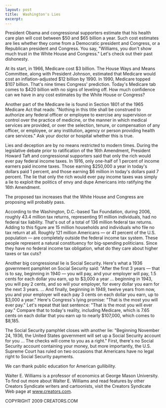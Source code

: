 ```yaml
---
layout: post
title:  Washington's Lies
excerpt:
---
```


President Obama and congressional supporters estimate that his health care plan will cost between $50 and $65 billion a year. Such cost estimates are lies whether they come from a Democratic president and Congress, or a Republican president and Congress. You say, "Williams, you don't show much trust in the White House and Congress." Let's check out their past dishonesty.

At its start, in 1966, Medicare cost $3 billion. The House Ways and Means Committee, along with President Johnson, estimated that Medicare would cost an inflation-adjusted $12 billion by 1990. In 1990, Medicare topped $107 billion. That's nine times Congress' prediction. Today's Medicare tab comes to $420 billion with no signs of leveling off. How much confidence can we have in any cost estimates by the White House or Congress?

Another part of the Medicare lie is found in Section 1801 of the 1965 Medicare Act that reads: "Nothing in this title shall be construed to authorize any federal officer or employee to exercise any supervision or control over the practice of medicine, or the manner in which medical services are provided, or over the selection, tenure, or compensation of any officer, or employee, or any institution, agency or person providing health care services." Ask your doctor or hospital whether this is true.

Lies and deception are by no means restricted to modern times. During the legislative debate prior to ratification of the 16th Amendment, President Howard Taft and congressional supporters said that only the rich would ever pay federal income taxes. In 1916, only one-half of 1 percent of income earners paid income taxes. Those earning $250,000 a year in today's dollars paid 1 percent, and those earning $6 million in today's dollars paid 7 percent. The lie that only the rich would ever pay income taxes was simply a lie to exploit the politics of envy and dupe Americans into ratifying the 16th Amendment.

The proposed tax increases that the White House and Congress are proposing will probably pass.

 According to the Washington, D.C.-based Tax Foundation, during 2006, roughly 43.4 million tax returns, representing 91 million individuals, had no federal tax liability. That's out of a total of 136 million federal tax returns. Adding to this figure are 15 million households and individuals who file no tax return at all. Roughly 121 million Americans — or 41 percent of the U.S. population — are completely outside the federal income tax system. These people represent a natural constituency for big-spending politicians. Since they have no federal income tax obligation, what do they care about higher taxes or tax cuts?

Another big congressional lie is Social Security. Here's what a 1936 government pamphlet on Social Security said: "After the first 3 years — that is to say, beginning in 1940 — you will pay, and your employer will pay, 1.5 cents for each dollar you earn, up to $3,000 a year ... beginning in 1943, you will pay 2 cents, and so will your employer, for every dollar you earn for the next 3 years. ... And finally, beginning in 1949, twelve years from now, you and your employer will each pay 3 cents on each dollar you earn, up to $3,000 a year." Here's Congress's lying promise: "That is the most you will ever pay." Let's repeat that last sentence: "That is the most you will ever pay." Compare that to today's reality, including Medicare, which is 7.65 cents on each dollar that you earn up to nearly $107,000, which comes to $8,185.

The Social Security pamphlet closes with another lie: "Beginning November 24, 1936, the United States government will set up a Social Security account for you ... The checks will come to you as a right." First, there's no Social Security account containing your money, but more importantly, the U.S. Supreme Court has ruled on two occasions that Americans have no legal right to Social Security payments.

We can thank public education for American gullibility.

Walter E. Williams is a professor of economics at George Mason University. To find out more about Walter E. Williams and read features by other Creators Syndicate writers and cartoonists, visit the Creators Syndicate Web page at www.creators.com.

COPYRIGHT 2009 CREATORS.COM
